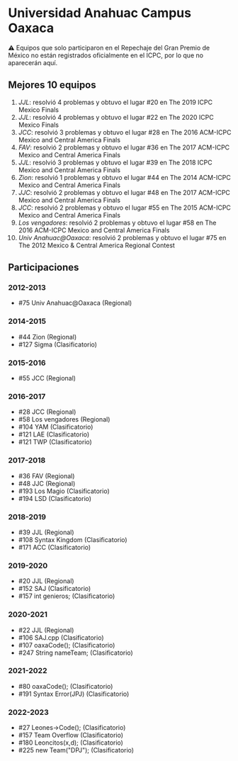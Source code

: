 # Universidad Anahuac Campus Oaxaca

:warning: Equipos que solo participaron en el Repechaje del Gran Premio de México no están registrados oficialmente en el ICPC, por lo que no aparecerán aquí.

## Mejores 10 equipos

1. _JJL_: resolvió 4 problemas y obtuvo el lugar #20 en The 2019 ICPC Mexico Finals
1. _JJL_: resolvió 4 problemas y obtuvo el lugar #22 en The 2020 ICPC Mexico Finals
1. _JCC_: resolvió 3 problemas y obtuvo el lugar #28 en The 2016 ACM-ICPC Mexico and Central America Finals
1. _FAV_: resolvió 2 problemas y obtuvo el lugar #36 en The 2017 ACM-ICPC Mexico and Central America Finals
1. _JJL_: resolvió 3 problemas y obtuvo el lugar #39 en The 2018 ICPC Mexico and Central America Finals
1. _Zion_: resolvió 1 problemas y obtuvo el lugar #44 en The 2014 ACM-ICPC Mexico and Central America Finals
1. _JJC_: resolvió 2 problemas y obtuvo el lugar #48 en The 2017 ACM-ICPC Mexico and Central America Finals
1. _JCC_: resolvió 2 problemas y obtuvo el lugar #55 en The 2015 ACM-ICPC Mexico and Central America Finals
1. _Los vengadores_: resolvió 2 problemas y obtuvo el lugar #58 en The 2016 ACM-ICPC Mexico and Central America Finals
1. _Univ Anahuac@Oaxaca_: resolvió 2 problemas y obtuvo el lugar #75 en The 2012 Mexico & Central America Regional Contest

## Participaciones

### 2012-2013

- #75 Univ Anahuac@Oaxaca (Regional)

### 2014-2015

- #44 Zion (Regional)
- #127 Sigma (Clasificatorio)

### 2015-2016

- #55 JCC (Regional)

### 2016-2017

- #28 JCC (Regional)
- #58 Los vengadores (Regional)
- #104 YAM (Clasificatorio)
- #121 LAE (Clasificatorio)
- #121 TWP (Clasificatorio)

### 2017-2018

- #36 FAV (Regional)
- #48 JJC (Regional)
- #193 Los Magio (Clasificatorio)
- #194 LSD (Clasificatorio)

### 2018-2019

- #39 JJL (Regional)
- #108 Syntax Kingdom (Clasificatorio)
- #171 ACC (Clasificatorio)

### 2019-2020

- #20 JJL (Regional)
- #152 SAJ (Clasificatorio)
- #157 int genieros; (Clasificatorio)

### 2020-2021

- #22 JJL (Regional)
- #106 SAJ.cpp (Clasificatorio)
- #107 oaxaCode(); (Clasificatorio)
- #247 String nameTeam; (Clasificatorio)

### 2021-2022

- #80 oaxaCode(); (Clasificatorio)
- #191 Syntax Error(JPJ) (Clasificatorio)

### 2022-2023

- #27 Leones->Code(); (Clasificatorio)
- #157 Team Overflow (Clasificatorio)
- #180 Leoncitos(x,d); (Clasificatorio)
- #225 new Team("DPJ"); (Clasificatorio)



